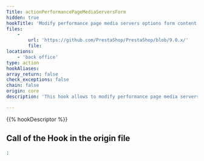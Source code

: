 ```yaml
---
Title: actionPerformancePageMediaServersForm
hidden: true
hookTitle: 'Modify performance page media servers options form content'
files:
    -
        url: 'https://github.com/PrestaShop/PrestaShop/blob/9.0.x/'
        file: 
locations:
    - 'back office'
type: action
hookAliases: 
array_return: false
check_exceptions: false
chain: false
origin: core
description: 'This hook allows to modify performance page media servers options form FormBuilder'

---
```


{{% hookDescriptor %}}

## Call of the Hook in the origin file

```php
;
```
